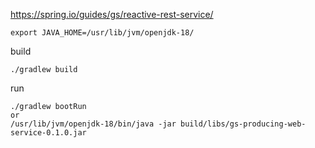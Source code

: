 https://spring.io/guides/gs/reactive-rest-service/

```
export JAVA_HOME=/usr/lib/jvm/openjdk-18/
```

build
```
./gradlew build
```

run
```
./gradlew bootRun
or
/usr/lib/jvm/openjdk-18/bin/java -jar build/libs/gs-producing-web-service-0.1.0.jar
```


```
```
